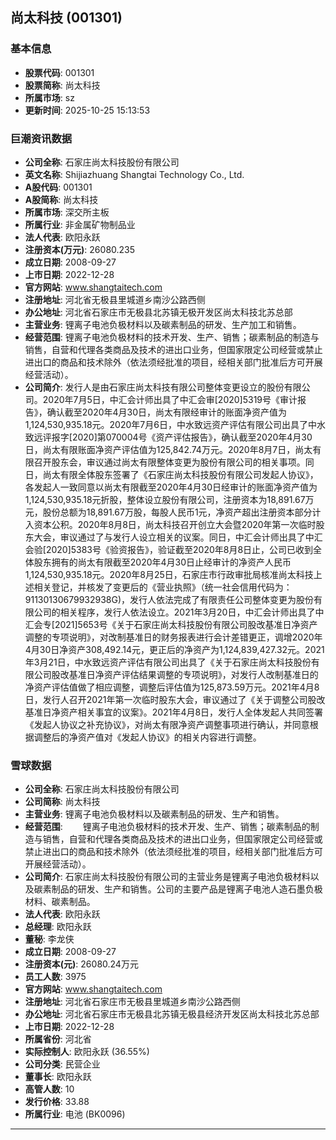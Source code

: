 ## 尚太科技 (001301)

### 基本信息

- **股票代码**: 001301
- **股票简称**: 尚太科技
- **所属市场**: sz
- **更新时间**: 2025-10-25 15:13:53

### 巨潮资讯数据

- **公司全称**: 石家庄尚太科技股份有限公司
- **英文名称**: Shijiazhuang Shangtai Technology Co., Ltd.
- **A股代码**: 001301
- **A股简称**: 尚太科技
- **所属市场**: 深交所主板
- **所属行业**: 非金属矿物制品业
- **法人代表**: 欧阳永跃
- **注册资本(万元)**: 26080.235
- **成立日期**: 2008-09-27
- **上市日期**: 2022-12-28
- **官方网站**: www.shangtaitech.com
- **注册地址**: 河北省无极县里城道乡南沙公路西侧
- **办公地址**: 河北省石家庄市无极县北苏镇无极开发区尚太科技北苏总部
- **主营业务**: 锂离子电池负极材料以及碳素制品的研发、生产加工和销售。
- **经营范围**: 锂离子电池负极材料的技术开发、生产、销售；碳素制品的制造与销售，自营和代理各类商品及技术的进出口业务，但国家限定公司经营或禁止进出口的商品和技术除外（依法须经批准的项目，经相关部门批准后方可开展经营活动）。
- **公司简介**: 发行人是由石家庄尚太科技有限公司整体变更设立的股份有限公司。2020年7月5日，中汇会计师出具了中汇会审[2020]5319号《审计报告》，确认截至2020年4月30日，尚太有限经审计的账面净资产值为1,124,530,935.18元。2020年7月6日，中水致远资产评估有限公司出具了中水致远评报字[2020]第070004号《资产评估报告》，确认截至2020年4月30日，尚太有限账面净资产评估值为125,842.74万元。2020年8月7日，尚太有限召开股东会，审议通过尚太有限整体变更为股份有限公司的相关事项。同日，尚太有限全体股东签署了《石家庄尚太科技股份有限公司发起人协议》，各发起人一致同意以尚太有限截至2020年4月30日经审计的账面净资产值为1,124,530,935.18元折股，整体设立股份有限公司，注册资本为18,891.67万元，股份总额为18,891.67万股，每股人民币1元，净资产超出注册资本部分计入资本公积。2020年8月8日，尚太科技召开创立大会暨2020年第一次临时股东大会，审议通过了与发行人设立相关的议案。同日，中汇会计师出具了中汇会验[2020]5383号《验资报告》，验证截至2020年8月8日止，公司已收到全体股东拥有的尚太有限截至2020年4月30日止经审计的净资产人民币1,124,530,935.18元。2020年8月25日，石家庄市行政审批局核准尚太科技上述相关登记，并核发了变更后的《营业执照》（统一社会信用代码为：91130130679932938G)，发行人依法完成了有限责任公司整体变更为股份有限公司的相关程序，发行人依法设立。2021年3月20日，中汇会计师出具了中汇会专[2021]5653号《关于石家庄尚太科技股份有限公司股改基准日净资产调整的专项说明》，对改制基准日的财务报表进行会计差错更正，调增2020年4月30日净资产308,492.14元，更正后的净资产为1,124,839,427.32元。2021年3月21日，中水致远资产评估有限公司出具了《关于石家庄尚太科技股份有限公司股改基准日净资产评估结果调整的专项说明》，对发行人改制基准日的净资产评估值做了相应调整，调整后评估值为125,873.59万元。2021年4月8日，发行人召开2021年第一次临时股东大会，审议通过了《关于调整公司股改基准日净资产相关事宜的议案》。2021年4月8日，发行人全体发起人共同签署《发起人协议之补充协议》，对尚太有限净资产调整事项进行确认，并同意根据调整后的净资产值对《发起人协议》的相关内容进行调整。

### 雪球数据

- **公司全称**: 石家庄尚太科技股份有限公司
- **公司简称**: 尚太科技
- **主营业务**: 锂离子电池负极材料以及碳素制品的研发、生产和销售。
- **经营范围**: 　　锂离子电池负极材料的技术开发、生产、销售；碳素制品的制造与销售，自营和代理各类商品及技术的进出口业务，但国家限定公司经营或禁止进出口的商品和技术除外（依法须经批准的项目，经相关部门批准后方可开展经营活动）。
- **公司简介**: 石家庄尚太科技股份有限公司的主营业务是锂离子电池负极材料以及碳素制品的研发、生产和销售。公司的主要产品是锂离子电池人造石墨负极材料、碳素制品。
- **法人代表**: 欧阳永跃
- **总经理**: 欧阳永跃
- **董秘**: 李龙侠
- **成立日期**: 2008-09-27
- **注册资本(元)**: 26080.24万元
- **员工人数**: 3975
- **官方网站**: www.shangtaitech.com
- **注册地址**: 河北省石家庄市无极县里城道乡南沙公路西侧
- **办公地址**: 河北省石家庄市无极县北苏镇无极县经济开发区尚太科技北苏总部
- **上市日期**: 2022-12-28
- **所属省份**: 河北省
- **实际控制人**: 欧阳永跃 (36.55%)
- **公司分类**: 民营企业
- **董事长**: 欧阳永跃
- **高管人数**: 10
- **发行价格**: 33.88
- **所属行业**: 电池 (BK0096)

---